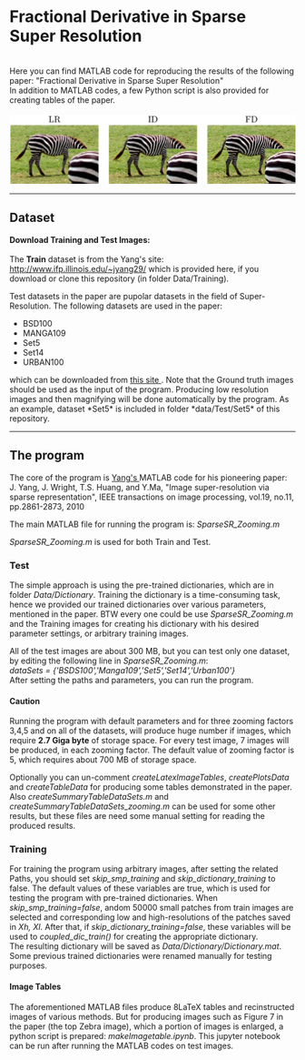 # Fractional Derivative in Sparse Super Resolution
 
<br>
Here you can find MATLAB code for reproducing the results of the following paper:
"Fractional Derivative in Sparse Super Resolution"
<br>
In addition to MATLAB codes, a few Python script is also provided for creating tables of the paper.
<br><br>
<img src="images/FD-in-SR.jpg" />
<hr>

## Dataset 

<b> Download Training and Test Images: </b> <br><br>
 The <b>Train</b> dataset is from the Yang's site: 
 <a href="http://www.ifp.illinois.edu/~jyang29/"> http://www.ifp.illinois.edu/~jyang29/ </a> which is provided here, if you download or clone this repository (in folder Data/Training).
 
 Test datasets in the paper are pupolar datasets in the field of Super-Resolution.
 The following datasets are used in the paper:<br>
  <ul>
  <li>BSD100 </li>
  <li>MANGA109  </li>
  <li>Set5  </li>
  <li>Set14  </li>
  <li>URBAN100  </li>
</ul> 
which can be downloaded from <a href="https://cvnote.ddlee.cc/2019/09/22/image-super-resolution-datasets" > this site </a>. Note that the Ground truth images should be used as the input of the program. Producing low resolution images and then magnifying will be done automatically by the program.
As an example, dataset *Set5* is included in folder *data/Test/Set5* of this repository.


<hr>

## The program

The core of the program is <a href="http://www.ifp.illinois.edu/~jyang29/"> Yang's </a> MATLAB code for his pioneering paper:<br>
J. Yang, J. Wright, T.S. Huang, and Y.Ma, "Image super-resolution via sparse
  representation", IEEE transactions on image processing, vol.19,
  no.11, pp.2861-2873, 2010

The main MATLAB file for running the program is: *SparseSR_Zooming.m*

*SparseSR_Zooming.m* is used for both Train and Test.

### Test

The simple approach is using the pre-trained dictionaries, which are in folder *Data/Dictionary*. Training the dictionary is a time-consuming task, hence we provided our trained dictionaries over various parameters, mentioned in the paper. BTW every one could be use *SparseSR_Zooming.m* and the Training images for creating his dictionary with his desired parameter settings, or arbitrary training images.

All of the test images are about 300 MB, but you can test only one dataset, by editing the following line in *SparseSR_Zooming.m*:<br>
*dataSets = {'BSDS100','Manga109','Set5','Set14','Urban100'}*
<br>
After setting the paths and parameters, you can run the program. 

#### Caution

Running the program with default parameters and for three zooming factors 3,4,5 and on all of the datasets, will produce huge number if images, which require <b>2.7 Giga byte</b> of storage space. 
For every test image, 7 images will be produced, in each zooming factor. The default value of zooming factor is 5, which requires about 700 MB of storage space.

Optionally you can un-comment *createLatexImageTables*, *createPlotsData* and *createTableData* for producing some tables demonstrated in the paper.<br>
Also *createSummaryTableDataSets.m* and *createSummaryTableDataSets_zooming.m* can be used for some other results, but these files are need some manual setting for reading the produced results.

### Training

For training the program using arbitrary images, after setting the related Paths, you should set *skip_smp_training* and *skip_dictionary_training* to false. The default values of these variables are true,  which is used for testing the program with pre-trained dictionaries.
When *skip_smp_training=false*, andom 50000 small patches from train images are selected and corresponding low and high-resolutions of the patches saved in *Xh, Xl*. After that, if *skip_dictionary_training=false*, these variables will be used to *coupled_dic_train()* for creating the appropriate dictionary. 
<br>
The resulting dictionary will be saved as *Data/Dictionary/Dictionary.mat*. 
Some previous trained dictionaries were renamed manually for testing purposes.

#### Image Tables

The aforementioned MATLAB files produce 8LaTeX tables and recinstructed images of various methods. But for producing images such as Figure 7 in the paper (the top Zebra image), which a portion of images is enlarged, a python script is prepared: *makeImagetable.ipynb*. This jupyter notebook can be run after running the MATLAB codes on test images.
